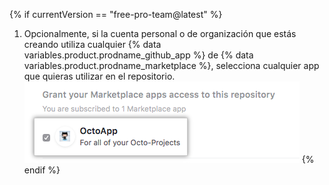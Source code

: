 {% if currentVersion == "free-pro-team@latest" %}
1. Opcionalmente, si la cuenta personal o de organización que estás creando utiliza cualquier {% data variables.product.prodname_github_app %} de {% data variables.product.prodname_marketplace %}, selecciona cualquier app que quieras utilizar en el repositorio. ![Lista de las {% data variables.product.prodname_github_app %} de tu cuenta de {% data variables.product.prodname_marketplace %} y opción para dar acceso](/assets/images/help/repository/create-repository-choose-marketplace-apps.png)
{% endif %}

